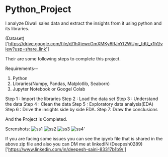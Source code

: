 # Python_Project
I analyze Diwali sales data and extract the insights from it using python and its libraries.

(Dataset)['https://drive.google.com/file/d/1hXjewcGmXMKy6RJnYt2WUpr_fdU_x1h1/view?usp=share_link']


Their are some following steps to complete this project.
  
  Requirements--
   1. Python
   2. Libraries(Numpy, Pandas, Matplotlib, Seaborn)
   3. Jupyter Notebook or Googel Colab
  
Step 1 : Import the libraries
Step 2 : Load the data set
Step 3 : Understand the data
Step 4 : Clean the data
Step 5 : Exploratory data analysis(EDA)
Step 6 : Drive the insights side by side EDA.
Step 7: Draw the conclusions

And the Project is Completed.

Screnshots:
![ss1]('https://github.com/Deepesh0289/Python_Project/blob/main/Screenshot%20(189).png')
![ss2]('https://github.com/Deepesh0289/Python_Project/blob/main/Screenshot%20(190).png')
![ss3]('https://github.com/Deepesh0289/Python_Project/blob/main/Screenshot%20(191).png')
![ss4']('https://github.com/Deepesh0289/Python_Project/blob/main/Screenshot%20(192).png')

If you are facing some issues you can see the ipynb file that is shared in the above zip file and also you can DM me at linkedIN
(Deepesh0289)['https://www.linkedin.com/in/deepesh-saini-83317b1b9/']
